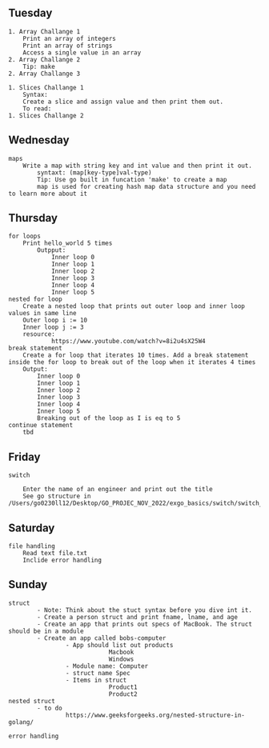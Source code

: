    
## Tuesday

    1. Array Challange 1
        Print an array of integers
        Print an array of strings 
        Access a single value in an array 
    2. Array Challange 2
        Tip: make
    2. Array Challange 3

    1. Slices Challange 1
        Syntax: 
        Create a slice and assign value and then print them out. 
        To read: 
    1. Slices Challange 2
        
## Wednesday 

    maps 
        Write a map with string key and int value and then print it out. 
            syntaxt: (map[key-type]val-type)
            Tip: Use go built in funcation 'make' to create a map 
            map is used for creating hash map data structure and you need to learn more about it 
            
## Thursday

    for loops
        Print hello_world 5 times 
            Outpput: 
                Inner loop 0
                Inner loop 1
                Inner loop 2
                Inner loop 3
                Inner loop 4
                Inner loop 5
    nested for loop
        Create a nested loop that prints out outer loop and inner loop values in same line 
        Outer loop i := 10
        Inner loop j := 3
        resource: 
                https://www.youtube.com/watch?v=8i2u4sX25W4
    break statement 
        Create a for loop that iterates 10 times. Add a break statement inside the for loop to break out of the loop when it iterates 4 times 
        Output: 
            Inner loop 0
            Inner loop 1
            Inner loop 2
            Inner loop 3
            Inner loop 4
            Inner loop 5
            Breaking out of the loop as I is eq to 5
    continue statement 
        tbd
        
## Friday 

    switch 
    
        Enter the name of an engineer and print out the title 
        See go structure in /Users/go0230ll12/Desktop/GO_PROJEC_NOV_2022/exgo_basics/switch/switch_structure.go
        
## Saturday 

    file handling 
        Read text file.txt 
        Inclide error handling 
        
## Sunday

    struct 
            - Note: Think about the stuct syntax before you dive int it. 
            - Create a person struct and print fname, lname, and age 
            - Create an app that prints out specs of MacBook. The struct should be in a module
            - Create an app called bobs-computer
                    - App should list out products 
                                Macbook 
                                Windows 
                    - Module name: Computer 
                    - struct name Spec
                    - Items in struct 
                                Product1
                                Product2
    nested struct 
            - to do 
                    https://www.geeksforgeeks.org/nested-structure-in-golang/

    error handling 
